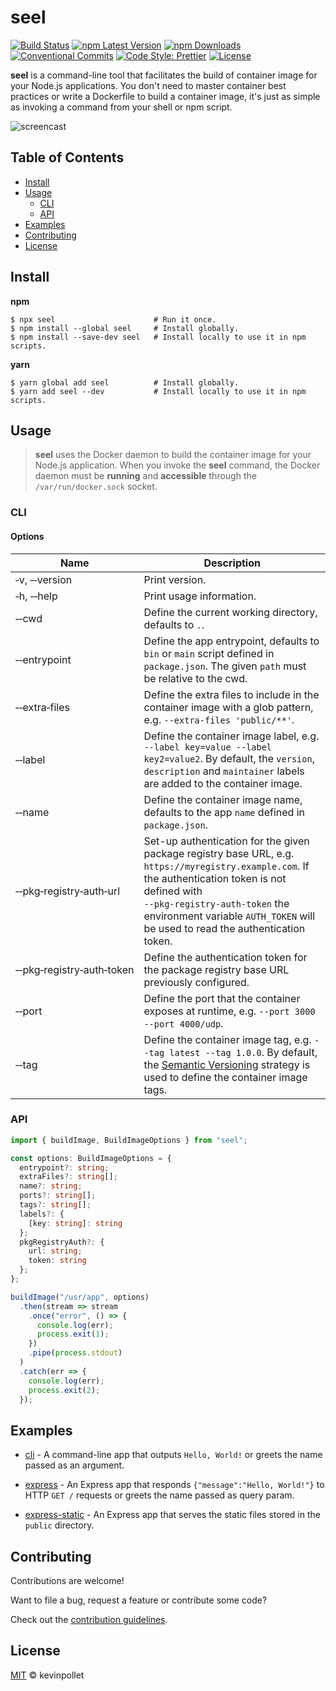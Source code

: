 # seel <!-- omit in toc -->

[![Build Status](https://github.com/kevinpollet/seel/workflows/build/badge.svg)](https://github.com/kevinpollet/seel/actions)
[![npm Latest Version](https://img.shields.io/npm/v/seel/latest)](https://www.npmjs.com/package/seel)
[![npm Downloads](https://img.shields.io/npm/dm/seel)](https://www.npmjs.com/package/seel)
[![Conventional Commits](https://img.shields.io/badge/Conventional%20Commits-1.0.0-yellow.svg)](https://conventionalcommits.org)
[![Code Style: Prettier](https://img.shields.io/badge/code_style-prettier-ff69b4.svg)](https://github.com/prettier/prettier)
[![License](https://img.shields.io/badge/license-MIT-blue.svg)](./LICENSE.md)

**seel** is a command-line tool that facilitates the build of container image for your Node.js applications. You don't need to master container best practices or write a Dockerfile to build a container image, it's just as simple as invoking a command from your shell or npm script.

![screencast](https://cdn.jsdelivr.net/gh/kevinpollet/seel/screencast.svg)

## Table of Contents <!-- omit in toc -->

- [Install](#install)
- [Usage](#usage)
  - [CLI](#cli)
  - [API](#api)
- [Examples](#examples)
- [Contributing](#contributing)
- [License](#license)

## Install

**npm**

```shell
$ npx seel                      # Run it once.
$ npm install --global seel     # Install globally.
$ npm install --save-dev seel   # Install locally to use it in npm scripts.
```

**yarn**

```shell
$ yarn global add seel          # Install globally.
$ yarn add seel --dev           # Install locally to use it in npm scripts.
```

## Usage

> **seel** uses the Docker daemon to build the container image for your Node.js application. When you invoke the **seel** command, the Docker daemon must be **running** and **accessible** through the `/var/run/docker.sock` socket.

### CLI

#### Options <!-- omit in toc -->

| Name                      | Description                                                                                                                                                                                                                                                            |
| ------------------------- | ---------------------------------------------------------------------------------------------------------------------------------------------------------------------------------------------------------------------------------------------------------------------- |
| ‑v, ‑‑version             | Print version.                                                                                                                                                                                                                                                         |
| ‑h, ‑‑help                | Print usage information.                                                                                                                                                                                                                                               |
| ‑‑cwd                     | Define the current working directory, defaults to `.`.                                                                                                                                                                                                                 |
| ‑‑entrypoint              | Define the app entrypoint, defaults to `bin` or `main` script defined in `package.json`. The given `path` must be relative to the cwd.                                                                                                                                 |
| ‑‑extra‑files             | Define the extra files to include in the container image with a glob pattern, e.g. `--extra-files 'public/**'`.                                                                                                                                                        |
| ‑‑label                   | Define the container image label, e.g. `--label key=value --label key2=value2`. By default, the `version`, `description` and `maintainer` labels are added to the container image.                                                                                     |
| ‑‑name                    | Define the container image name, defaults to the app `name` defined in `package.json`.                                                                                                                                                                                 |
| ‑‑pkg‑registry‑auth‑url   | Set-up authentication for the given package registry base URL, e.g. `https://myregistry.example.com`. If the authentication token is not defined with `‑‑pkg‑registry‑auth‑token` the environment variable `AUTH_TOKEN` will be used to read the authentication token. |
| ‑‑pkg‑registry‑auth‑token | Define the authentication token for the package registry base URL previously configured.                                                                                                                                                                               |
| ‑‑port                    | Define the port that the container exposes at runtime, e.g. `--port 3000 --port 4000/udp`.                                                                                                                                                                             |
| ‑‑tag                     | Define the container image tag, e.g. `--tag latest --tag 1.0.0`. By default, the [Semantic Versioning](https://semver.org/) strategy is used to define the container image tags.                                                                                       |

### API

```typescript
import { buildImage, BuildImageOptions } from "seel";

const options: BuildImageOptions = {
  entrypoint?: string;
  extraFiles?: string[];
  name?: string;
  ports?: string[];
  tags?: string[];
  labels?: {
    [key: string]: string
  };
  pkgRegistryAuth?: {
    url: string;
    token: string
  };
};

buildImage("/usr/app", options)
  .then(stream => stream
    .once("error", () => {
      console.log(err);
      process.exit(1);
    })
    .pipe(process.stdout)
  )
  .catch(err => {
    console.log(err);
    process.exit(2);
  });
```

## Examples

- [cli](./examples/cli) - A command-line app that outputs `Hello, World!` or greets the name passed as an argument.

- [express](./examples/express) - An Express app that responds `{"message":"Hello, World!"}` to HTTP `GET /` requests or greets the name passed as query param.

- [express-static](./examples/express-static) - An Express app that serves the static files stored in the `public` directory.

## Contributing

Contributions are welcome!

Want to file a bug, request a feature or contribute some code?

Check out the [contribution guidelines](./CONTRIBUTING.md).

## License

[MIT](./LICENSE.md) © kevinpollet

